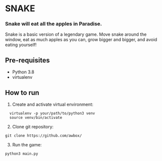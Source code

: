 # SNAKE
### Snake will eat all the apples in Paradise. 
Snake is a basic version of a legendary game.  Move snake around the window, eat as much apples as you can,  grow bigger and bigger, and avoid eating yourself!  

## Pre-requisites
- Python 3.8
- virtualenv
  
## How to run
1. Create and activate virtual environment:
```
  virtualenv -p your/path/to/python3 venv
  source venv/bin/activate
  ```
2. Clone git repository:  
```
git clone https://github.com/awbox/
```  
3. Run the game:  
```
python3 main.py
```  
